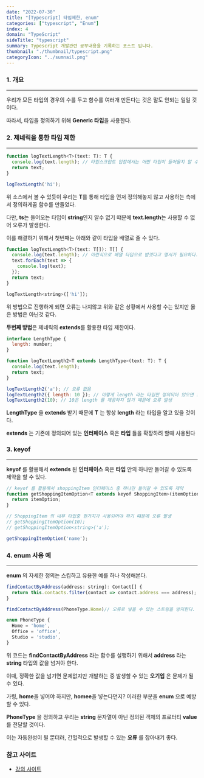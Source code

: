 ```yaml
---
date: "2022-07-30"
title: "[Typescript] 타입제한, enum"
categories: ["typescript", "Enum"]
index: 4
domain: "TypeScript"
sideTitle: "typescript"
summary: Typescript 개발관련 공부내용을 기록하는 포스트 입니다.
thumbnail: "./thumbnail/typescript.png"
categoryIcon: "../sumnail.png"
---
```


### 1. 개요

---

우리가 모든 타입의 경우의 수를 두고 함수를 여러개 만든다는 것은 말도 안되는 일일 것이다.

따라서, 타입을 정의하기 위해 **Generic 타입**을 사용한다.

### 2. 제네릭을 통한 타입 제한
---

```js
function logTextLength<T>(text: T): T {
  console.log(text.length); // 타입스크립트 입장에서는 어떤 타입이 들어올지 알 수 없기 떄문에 오류가 발생
  return text;
}

logTextLength('hi');
```
위 소스에서 볼 수 있듯이 우리는 **T**를 통해 타입을 먼저 정의해놓지 않고 사용하는 측에서 정의하게끔 함수를 만들었다.

다만, **ts**는 들어오는 타입이 **string**인지 알수 없기 떄문에 **text.length**는 사용할 수 없어 오류가 발생한다.

이를 해결하기 위해서 첫번째는 아래와 같이 타입을 배열로 줄 수 있다.

```js
function logTextLength<T>(text: T[]): T[] {
  console.log(text.length); // 이런식으로 배열 타입으로 받겟다고 명시가 필요하다.
  text.forEach(text => {
    console.log(text);
  }); 
  return text;
}

logTextLength<string>(['hi']);
```

위 방법으로 진행하게 되면 오류는 나지않고 위와 같은 상황에서 사용할 수는 있지만 옳은 방법은 아닌것 같다.

**두번째 방법**은 제네릭의 **extends**를 활용한 타입 제한이다.

```js
interface LengthType {
  length: number;
}

function logTextLength2<T extends LengthType>(text: T): T {
  console.log(text.length);
  return text;
}

logTextLength2('a'); // 오류 없음
logTextLength2({ length: 10 }); // 이렇게 length 라는 타입만 정의되어 있으면 오류가 발생하지 않는다.
logTextLength2(10); // 10은 length 를 제공하지 않기 떄문에 오류 발생

```
**LengthType** 을 **extends** 받기 때문에 **T** 는 항상 **length** 라는 타입을 알고 있을 것이다.

**extends** 는 기존에 정의되어 있는 **인터페이스** 혹은 **타입** 들을 확장하려 할때 사용된다

### 3. keyof
---

**keyof** 를 활용해서 **extends** 된 **인터페이스** 혹은 **타입** 안의 하나만 들어갈 수 있도록 제약을 할 수 있다.

```js
// keyof 를 활용해서 shoppingItem 인터페이스 중 하나만 들어갈 수 있도록 제약
function getShoppingItemOption<T extends keyof ShoppingItem>(itemOption: T): T {
  return itemOption;
}

// ShoppingItem 의 내부 타입중 한가지가 사용되어야 하기 떄문에 오류 발생
// getShoppingItemOption(10);
// getShoppingItemOption<string>('a');

getShoppingItemOption('name');
```
### 4. enum 사용 예
---

**enum** 의 자세한 정의는 스킵하고 유용한 예를 하나 작성해본다.

```js
findContactByAddress(address: string): Contact[] {
  return this.contacts.filter(contact => contact.address === address);
}

findContactByAddress(PhoneType.Home)// 오류로 넣을 수 있는 스트링을 방지한다.

enum PhoneType {
  Home = 'home',
  Office = 'office',
  Studio = 'studio',
}
```
위 코드는 **findContactByAddress** 라는 함수를 실행하기 위해서 **address** 라는 **string** 타입의 값을 넘겨야 한다.

이때, 정확한 값을 넘기면 문제없지만 개발하는 중 발생할 수 있는 **오기입** 은 문제가 될 수 있다.

가령, **home**을 넣어야 하지만, **homee**을 넣는다던지? 이러한 부분을 **enum** 으로 예방할 수 있다.

**PhoneType** 을 정의하고 우리는 **string** 문자열이 아닌 정의된 객체의 프로터티 **value** 를 전달할 것이다.

이는 자동완성이 될 뿐더러, 간헐적으로 발생할 수 있는 **오류** 를 잡아내기 좋다.

### 참고 사이트

- [강의 사이트](https://www.inflearn.com/course/%ED%83%80%EC%9E%85%EC%8A%A4%ED%81%AC%EB%A6%BD%ED%8A%B8-%EC%8B%A4%EC%A0%84/unit/61104?tab=community)